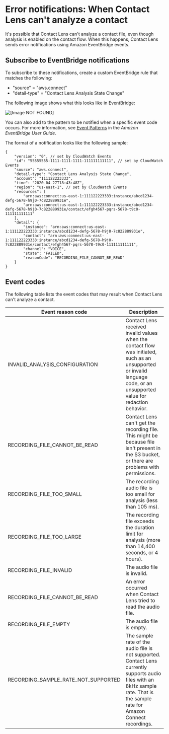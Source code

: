 # Error notifications: When Contact Lens can't analyze a contact<a name="contact-lens-error-notifications"></a>

It's possible that Contact Lens can't analyze a contact file, even though analysis is enabled on the contact flow\. When this happens, Contact Lens sends error notifications using Amazon EventBridge events\. 

## Subscribe to EventBridge notifications<a name="contact-lens-error-notifications-subscribe"></a>

To subscribe to these notifications, create a custom EventBridge rule that matches the following:
+ "source" = "aws\.connect"
+ "detail\-type" = "Contact Lens Analysis State Change"

The following image shows what this looks like in EventBridge:

![\[Image NOT FOUND\]](http://docs.aws.amazon.com/connect/latest/adminguide/images/contact-lens-eventbridge-rule.png)

You can also add to the pattern to be notified when a specific event code occurs\. For more information, see [Event Patterns](https://docs.aws.amazon.com/eventbridge/latest/userguide/filtering-examples-structure.html) in the *Amazon EventBridge User Guide*\.

The format of a notification looks like the following sample: 

```
{
    "version": "0", // set by CloudWatch Events
    "id": "55555555-1111-1111-1111-111111111111", // set by CloudWatch Events
    "source": "aws.connect",
    "detail-type": "Contact Lens Analysis State Change",
    "account": "111122223333",
    "time": "2020-04-27T18:43:48Z",
    "region": "us-east-1", // set by CloudWatch Events
    "resources": [
        "arn:aws:connect:us-east-1:111122223333:instance/abcd1234-defg-5678-h9j0-7c822889931e",
        "arn:aws:connect:us-east-1:111122223333:instance/abcd1234-defg-5678-h9j0-7c822889931e/contact/efgh4567-pqrs-5678-t9c0-111111111111"
    ],
    "detail": {
        "instance": "arn:aws:connect:us-east-1:111122223333:instance/abcd1234-defg-5678-h9j0-7c822889931e",
        "contact": "arn:aws:connect:us-east-1:111122223333:instance/abcd1234-defg-5678-h9j0-7c822889931e/contact/efgh4567-pqrs-5678-t9c0-111111111111",
        "channel": "VOICE",
        "state": "FAILED",
        "reasonCode": "RECORDING_FILE_CANNOT_BE_READ"
    }
}
```

## Event codes<a name="contact-lens-event-codes-listed"></a>

 The following table lists the event codes that may result when Contact Lens can't analyze a contact\.


| Event reason code | Description | 
| --- | --- | 
| INVALID\_ANALYSIS\_CONFIGURATION  | Contact Lens received invalid values when the contact flow was initiated, such as an unsupported or invalid language code, or an unsupported value for redaction behavior\.  | 
| RECORDING\_FILE\_CANNOT\_BE\_READ  | Contact Lens can't get the recording file\. This might be because file isn't present in the S3 bucket, or there are problems with permissions\.  | 
| RECORDING\_FILE\_TOO\_SMALL  |  The recording audio file is too small for analysis \(less than 105 ms\)\.  | 
|  RECORDING\_FILE\_TOO\_LARGE  | The recording file exceeds the duration limit for analysis \(more than 14,400 seconds, or 4 hours\)\.  | 
|  RECORDING\_FILE\_INVALID  | The audio file is invalid\.  | 
|  RECORDING\_FILE\_CANNOT\_BE\_READ  | An error occurred when Contact Lens tried to read the audio file\.  | 
|  RECORDING\_FILE\_EMPTY  | The audio file is empty\.  | 
|  RECORDING\_SAMPLE\_RATE\_NOT\_SUPPORTED  | The sample rate of the audio file is not supported\. Contact Lens currently supports audio files with an 8kHz sample rate\. That is the sample rate for Amazon Connect recordings\.  | 